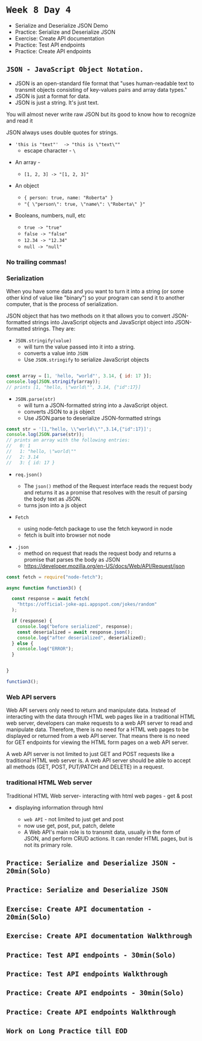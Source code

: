 # `Week 8 Day 4`

- Serialize and Deserialize JSON Demo
- Practice: Serialize and Deserialize JSON
- Exercise: Create API documentation
- Practice: Test API endpoints
- Practice: Create API endpoints



## `JSON - JavaScript Object Notation.`
  * JSON is an open-standard file format that "uses human-readable text to transmit objects consisting of key-values pairs and array data types."
  * JSON is just a format for data.
  * JSON is just a string. It's just text.

You will almost never write raw JSON but its good to know how to recognize and read it

JSON always uses double quotes for strings.
  - `'this is "text"'  -> "this is \"text\""`
    * escape character - `\`

  * An array -
    - `[1, 2, 3] -> "[1, 2, 3]"`

  * An object
    - `{ person: true, name: "Roberta" }`
    - `"{ \"person\": true, \"name\": \"Roberta\" }"`

  * Booleans, numbers, null, etc
    - `true -> "true"`
    - `false -> "false"`
    - `12.34 -> "12.34"`
    - `null -> "null"`

### No trailing commas!

### Serialization
When you have some data and you want to turn it into a string (or some other kind of value like "binary") so your program can send it to another computer, that is the process of serialization.

JSON object that has two methods on it that allows you to convert JSON-formatted strings into JavaScript objects and JavaScript object into JSON-formatted strings. They are:


* `JSON.stringify(value)`
  - will turn the value passed into it into a string.
  - converts a value into `JSON`
  - Use `JSON.stringify` to serialize JavaScript objects


```js

const array = [1, 'hello, "world"', 3.14, { id: 17 }];
console.log(JSON.stringify(array));
// prints [1, "hello, \"world\"", 3.14, {"id":17}]
```

* `JSON.parse(str)`
  - will turn a JSON-formatted string into a JavaScript object.
  - converts JSON to a js object
  - Use JSON.parse to deserialize JSON-formatted strings

```js
const str = '[1,"hello, \\"world\\"",3.14,{"id":17}]';
console.log(JSON.parse(str));
// prints an array with the following entries:
//   0: 1
//   1: "hello, \"world\""
//   2: 3.14
//   3: { id: 17 }
```

- `req.json()`
  * The `json()` method of the Request interface reads the request body and returns it as a promise that resolves with the result of parsing the body text as JSON.
  * turns json into a js object

- `Fetch`
  * using node-fetch package to use the fetch keyword in node
  * fetch is built into browser not node

 * `.json`
    * method on request that reads the request body and returns a promise that parses the body as JSON
    * https://developer.mozilla.org/en-US/docs/Web/API/Request/json

```js
const fetch = require("node-fetch");

async function function3() {

  const response = await fetch(
    "https://official-joke-api.appspot.com/jokes/random"
  );

  if (response) {
    console.log("before serialized", response);
    const deserialized = await response.json();
    console.log("after deserialized", deserialized);
  } else {
    console.log("ERROR");
  }


}

function3();
```

### Web API servers
Web API servers only need to return and manipulate data. Instead of interacting with the data through HTML web pages like in a traditional HTML web server, developers can make requests to a web API server to read and manipulate data. Therefore, there is no need for a HTML web pages to be displayed or returned from a web API server. That means there is no need for GET endpoints for viewing the HTML form pages on a web API server.

A web API server is not limited to just GET and POST requests like a traditional HTML web server is. A web API server should be able to accept all methods (GET, POST, PUT/PATCH and DELETE) in a request.

### traditional HTML Web server
Traditional HTML Web server- interacting with html web pages - get & post
- displaying information through html

  * `web API` - not limited to just get and post
  - now use get, post, put, patch, delete
  -  A Web API's main role is to transmit data, usually in the form of JSON, and perform CRUD actions. It can render HTML pages, but is not its primary role.



## `Practice: Serialize and Deserialize JSON - 20min(Solo)`
## `Practice: Serialize and Deserialize JSON`
## `Exercise: Create API documentation - 20min(Solo)`
## `Exercise: Create API documentation Walkthrough`
## `Practice: Test API endpoints - 30min(Solo)`
## `Practice: Test API endpoints Walkthrough`
## `Practice: Create API endpoints - 30min(Solo)`
## `Practice: Create API endpoints Walkthrough`
## `Work on Long Practice till EOD`
